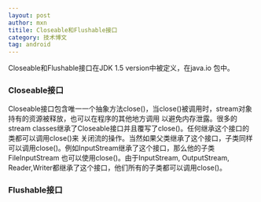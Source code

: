 ```yaml
---
layout: post
author: mxn
titile: Closeable和Flushable接口
category: 技术博文
tag: android
---
```


Closeable和Flushable接口在JDK 1.5 version中被定义，在java.io 包中。

### Closeable接口

Closeable接口包含唯一一个抽象方法close()，当close()被调用时，stream对象持有的资源被释放，也可以在程序的其他地方调用
以避免内存泄露。很多的stream classes继承了Closeable接口并且覆写了close()。任何继承这个接口的类都可以调用close()来
关闭流的操作。当然如果父类继承了这个接口，子类同样可以调用close()。例如InputStream继承了这个接口，那么他的子类FileInputStream
也可以使用close()。由于InputStream, OutputStream, Reader,Writer都继承了这个接口，他们所有的子类都可以调用close()。


### Flushable接口

